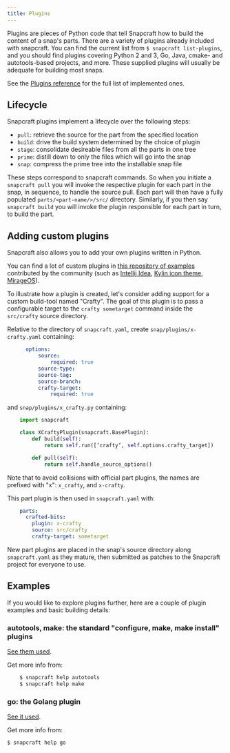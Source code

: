 ```yaml
---
title: Plugins
---
```


Plugins are pieces of Python code that tell Snapcraft how to build the content of a snap's parts. There are a variety of plugins already included with snapcraft. You can find the current list from `$ snapcraft list-plugins`, and you should find plugins covering Python 2 and 3, Go, Java, cmake- and autotools-based projects, and more. These supplied plugins will usually be adequate for building most snaps.

See the [Plugins reference](/docs/reference/plugins) for the full list of implemented ones.

## Lifecycle

Snapcraft plugins implement a lifecycle over the following steps:

- `pull`: retrieve the source for the part from the specified location
- `build`: drive the build system determined by the choice of plugin
- `stage`: consolidate desireable files from all the parts in one tree
- `prime`: distill down to only the files which will go into the snap
- `snap`: compress the prime tree into the installable snap file

These steps correspond to snapcraft commands. So when you initiate a `snapcraft pull` you will invoke the respective plugin for each part in the snap, in sequence, to handle the source pull. Each part will then have a fully populated `parts/<part-name/>/src/` directory. Similarly, if you then say `snapcraft build` you will invoke the plugin responsible for each part in turn, to build the part.

## Adding custom plugins

Snapcraft also allows you to add your own plugins written in Python.

You can find a lot of custom plugins in [this repository of examples](https://github.com/ubuntu/snappy-playpen) contributed by the community (such as [Intellij Idea](https://github.com/ubuntu/snappy-playpen/tree/master/idea), [Kylin icon theme](https://github.com/ubuntu/snappy-playpen/tree/master/ubuntukylin-icon-theme), [MirageOS](https://github.com/ubuntu/snappy-playpen/tree/master/mirageos)).

To illustrate how a plugin is created, let's consider adding support for a custom build-tool named "Crafty". The goal of this plugin is to pass a configurable target to the `crafty sometarget` command inside the `src/crafty` source directory.

Relative to the directory of `snapcraft.yaml`, create `snap/plugins/x-crafty.yaml` containing:

```yaml
      options:
          source:
              required: true
          source-type:
          source-tag:
          source-branch:
          crafty-target:
              required: true
```

and `snap/plugins/x_crafty.py` containing:

```python
    import snapcraft

    class XCraftyPlugin(snapcraft.BasePlugin):
        def build(self):
            return self.run([‘crafty’, self.options.crafty_target])

        def pull(self):
            return self.handle_source_options()
```

Note that to avoid collisions with official part plugins, the names are prefixed with "x": `x_crafty`, and `x-crafty`.

This part plugin is then used in `snapcraft.yaml` with:

```yaml
    parts:
      crafted-bits:
        plugin: x-crafty
        source: src/crafty
        crafty-target: sometarget
```

New part plugins are placed in the snap's source directory along `snapcraft.yaml` as they mature, then submitted as patches to the Snapcraft project for everyone to use.

## Examples

If you would like to explore plugins further, here are a couple of plugin examples and basic building details:

### autotools, make: the standard "configure, make, make install" plugins

[See them used](https://github.com/ubuntu-core/snapcraft/blob/master/demos/libpipeline/snap/snapcraft.yaml).

Get more info from:

```bash
    $ snapcraft help autotools
    $ snapcraft help make
```

### go: the Golang plugin

[See it used](https://github.com/ubuntu-core/snapcraft/blob/master/demos/godd/snap/snapcraft.yaml).

Get more info from:

```bash
$ snapcraft help go
```

